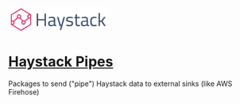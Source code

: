 <img src="images/logo.png" style="width: 200px;"/>

# [Haystack Pipes](https://github.com/ExpediaDotCom/haystack-pipes)
Packages to send ("pipe") Haystack data to external sinks (like AWS Firehose)
